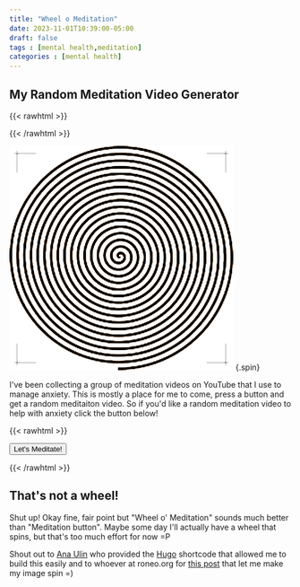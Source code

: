 ```yaml
---
title: "Wheel o Meditation"
date: 2023-11-01T10:39:00-05:00
draft: false
tags : [mental health,meditation]
categories : [mental health]
---
```


## My Random Meditation Video Generator
{{< rawhtml >}}
<style>
@-webkit-keyframes rotate {
  from {
    -webkit-transform: rotate(360deg);
  }
  to { 
    -webkit-transform: rotate(0deg);
  }
}

.spin {
    -webkit-animation-name:            rotate; 
    -webkit-animation-duration:        2.0s; 
    -webkit-animation-iteration-count: infinite;
    -webkit-animation-timing-function: linear;
	max-width: 200px;
	height: auto;
}
</style>
{{< /rawhtml >}}

![](/images/spiral.png ) 
{.spin}

I've been collecting a group of meditation videos on YouTube that I use to manage anxiety. This is mostly a place for me to come, press a button and get a random meditaiton video.
So if you'd like a random meditation video to help with anxiety click the button below!

{{< rawhtml >}}



<script>
	const pages = [];
	pages.push("https://www.youtube.com/watch?v=aG6JbaAPQd4");
	pages.push("https://www.youtube.com/watch?v=BFqs75OW-7I");
	pages.push("https://www.youtube.com/watch?v=LLeqY9ingRY");
	pages.push("https://www.youtube.com/watch?v=lVx3mFxML80");
	pages.push("https://www.youtube.com/watch?v=O-6f5wQXSu8");
	pages.push("https://www.youtube.com/watch?v=pBoAquxhspA");
	pages.push("https://www.youtube.com/watch?v=rG_mpEJcOtg");
	pages.push("https://www.youtube.com/watch?v=syx3a1_LeFo");
	pages.push("https://www.youtube.com/watch?v=Xl_B45DpMLU");
	pages.push("https://www.youtube.com/watch?v=xwPpafaq6aQ");
	pages.push("https://www.youtube.com/watch?v=YF_P1ZzYgjA");
	pages.push("https://www.youtube.com/watch?v=z6X5oEIg6Ak");
	pages.push("https://www.youtube.com/watch?v=ZToicYcHIOU");
	pages.push("https://youtu.be/XkkxNN4SSO4?si=iW_wJxymTiI1P3AU");
	
	function g() {
		var n = Math.floor(Math.random() * pages.length) + 1
		var url = pages[n];
		//alert(url);
		window.open(url, '_blank');
	}
</script>

<button type="button" onclick="javascript:g();">Let's Meditate!</button>


{{< /rawhtml >}}

## That's not a wheel!

Shut up! Okay fine, fair point but "Wheel o' Meditation" sounds much better than "Meditation button". Maybe some day I'll actually have a wheel that spins, but that's too much effort for now =P 

Shout out to [Ana Ulin](https://anaulin.org/blog/hugo-raw-html-shortcode/) who provided the [Hugo](https://gohugo.io/) shortcode that allowed me to build this easily 
and to whoever at roneo.org for [this post](https://roneo.org/en/hugo-custom-css-classes-images-markdown-attributes/) that let me make my image spin =)


